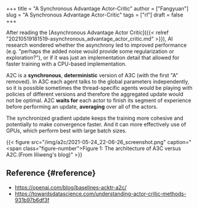 +++
title = "A Synchronous Advantage Actor-Critic"
author = ["Fangyuan"]
slug = "A Synchronous Advantage Actor-Critic"
tags = ["rl"]
draft = false
+++

After reading the [Asynchronous Advantage Actor Critic]({{< relref "20210519181519-asynchronous_advantage_actor_critic.md" >}}),
AI research wondered whether the asynchrony led to improved performance
(e.g. "perhaps the added noise would provide some regularization or
exploration?"), or if it was just an implementation detail that allowed
for faster training with a CPU-based implementation.

A2C is a **synchronous**, **deterministic** version of A3C (with the first "A"
removed). In A3C each agent talks to the global parameters independently,
so it is possible sometimes the thread-specific agents would be playing with
policies of different versions and therefore the aggregated update would not
be optimal. A2C **waits for** each actor to finish its segment of experience before
performing an update, **averaging** over all of the actors.

The synchronized gradient update keeps the training more cohesive and potentially
to make convergence faster. And it can more effectively use of GPUs, which
perform best with large batch sizes.

{{< figure src="/img/a2c/2021-05-24_22-06-26_screenshot.png" caption="<span class=\"figure-number\">Figure 1: </span>The architecture of A3C versus A2C.(From liliweng's blog)" >}}


## Reference {#reference}

-   <https://openai.com/blog/baselines-acktr-a2c/>
-   <https://towardsdatascience.com/understanding-actor-critic-methods-931b97b6df3f>
